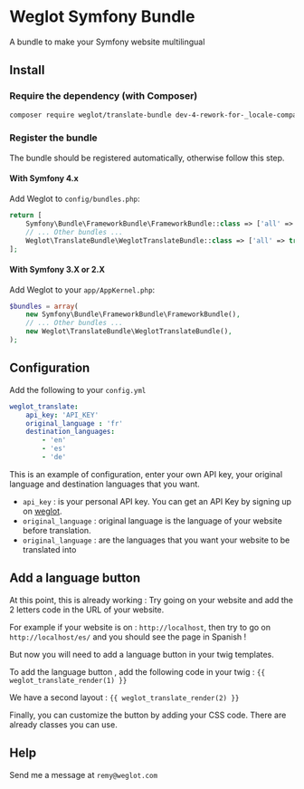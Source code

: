 # Weglot Symfony Bundle
A bundle to make your Symfony website multilingual

## Install

### Require the dependency (with Composer)

```bash
composer require weglot/translate-bundle dev-4-rework-for-_locale-compatibility
```

### Register the bundle

The bundle should be registered automatically, otherwise follow this step.

#### With Symfony 4.x

Add Weglot to `config/bundles.php`:

```php
return [
    Symfony\Bundle\FrameworkBundle\FrameworkBundle::class => ['all' => true],
    // ... Other bundles ...
    Weglot\TranslateBundle\WeglotTranslateBundle::class => ['all' => true],
];

```

#### With Symfony 3.X or 2.X

Add Weglot to your `app/AppKernel.php`:

```php
$bundles = array(
    new Symfony\Bundle\FrameworkBundle\FrameworkBundle(),
    // ... Other bundles ...
    new Weglot\TranslateBundle\WeglotTranslateBundle(),
);
```

## Configuration

Add the following to your `config.yml`

```yaml
weglot_translate:
    api_key: 'API_KEY'
    original_language : 'fr'
    destination_languages:
        - 'en'
        - 'es'
        - 'de'
```

This is an example of configuration, enter your own API key, your original language and destination languages that you want.

* `api_key` : is your personal API key. You can get an API Key by signing up on [weglot](https://dashboard.weglot.com/register).
* `original_language` : original language is the language of your website before translation.
* `original_language` : are the languages that you want your website to be translated into


## Add a language button

At this point, this is already working : Try going on your website and add the 2 letters code in the URL of your website.

For example if your website is on : `http://localhost`, then try to go on `http://localhost/es/` and you should see the page in Spanish !

But now you will need to add a language button in your twig templates.

To add the language button , add the following code in your twig :  `{{ weglot_translate_render(1) }}`

We have a second layout : `{{ weglot_translate_render(2) }}`

Finally, you can customize the button by adding your CSS code. There are already classes you can use.

## Help

Send me a message at `remy@weglot.com`